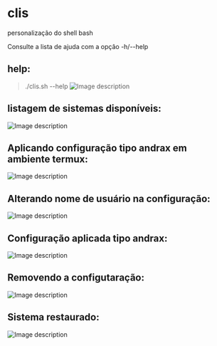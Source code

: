 # clis
personalização do shell bash

Consulte a lista de ajuda com a opçâo -h/--help

## help:
> ./clis.sh --help
![Image description](https://github.com/Olliv3r/clis/blob/master/src/images/help.png)

## listagem de sistemas disponíveis:
![Image description](https://github.com/Olliv3r/clis/blob/master/src/images/list.png)

## Aplicando configuração tipo andrax em ambiente termux:
![Image description](https://github.com/Olliv3r/clis/blob/master/src/images/setup.png)

## Alterando nome de usuário na configuração:
![Image description](https://github.com/Olliv3r/clis/blob/master/src/images/user.png)

## Configuração aplicada tipo andrax:
![Image description](https://github.com/Olliv3r/clis/blob/master/src/images/user_applyng.png)

## Removendo a configutaração:
![Image description](https://github.com/Olliv3r/clis/blob/master/src/images/removing.png)

## Sistema restaurado:
![Image description](https://github.com/Olliv3r/clis/blob/master/src/images/removed.png)
